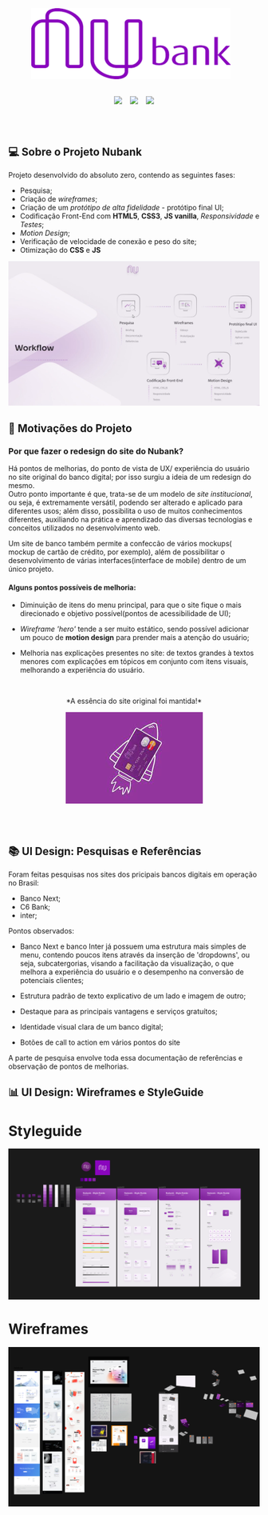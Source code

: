 <div align="center">
<img width="400px" src="https://github.com/Clara-Pacheco/nubank/blob/main/img/readme/nubank-title.png" alt="">&nbsp;&nbsp;&nbsp;
</div>
<br>

<p align="center">
<img src="https://img.shields.io/github/last-commit/Clara-Pacheco/nubank?style=for-the-badge"/>&nbsp;&nbsp;&nbsp;
<img src="https://img.shields.io/github/repo-size/Clara-Pacheco/nubank?style=for-the-badge"/>&nbsp;&nbsp;&nbsp;
<img src="https://img.shields.io/github/languages/count/Clara-Pacheco/nubank?style=for-the-badge"/>
</p>
<br>
<br>

## 💻 Sobre o Projeto Nubank

Projeto desenvolvido do absoluto zero, contendo as seguintes fases:<br>
- Pesquisa;<br>
- Criação de *wireframes*;<br>
- Criação de um *protótipo de alta fidelidade* - protótipo final UI;<br>
- Codificação Front-End com **HTML5**, **CSS3**, **JS vanilla**, *Responsividade* e *Testes*;<br>
- *Motion Design*;<br>
- Verificação de velocidade de conexão e peso do site;<br>
- Otimização do **CSS** e **JS**

![workflow](https://github.com/Clara-Pacheco/nubank/blob/main/img/readme/workflow.png)

## 🎯 Motivações do Projeto

### Por que fazer o redesign do site do Nubank?<br>

Há pontos de melhorias, do ponto de vista de UX/ experiência do usuário no site original do banco digital; por isso surgiu a ideia de um redesign do mesmo.<br>
Outro ponto importante é que, trata-se de um modelo de *site institucional*, ou seja, é extremamente versátil, podendo ser alterado e aplicado para diferentes usos; além disso, possibilita o uso de muitos conhecimentos diferentes, auxiliando na prática e aprendizado das diversas tecnologias e conceitos utilizados no desenvolvimento web.

Um site de banco também permite a confeccão de vários mockups( mockup de cartão de crédito, por exemplo), além de possibilitar o desenvolvimento de várias interfaces(interface de mobile) dentro de um único projeto.

#### Alguns pontos possíveis de melhoria:

- Diminuição de itens do menu principal, para que o site fique o mais direcionado e objetivo possível(pontos de acessibilidade de UI);

- *Wireframe 'hero'* tende a ser muito estático, sendo possível adicionar um pouco de **motion design** para prender mais a atenção do usuário;

- Melhoria nas explicações presentes no site: de textos grandes à textos menores com explicações em tópicos em conjunto com itens visuais, melhorando a experiência do usuário.

<br>

<div align="center">
  <p>*A essência do site original foi mantida!*</p>


![](https://github.com/Clara-Pacheco/nubank/blob/main/img/readme/nubank-rocket.jpeg)

</div>

<br>


<div align="center">
<img width="400px" src="https://github.com/Clara-Pacheco/nubank/blob/main/img/nubank-rocket.jpeg" alt="">&nbsp;&nbsp;&nbsp;
</div>

 ## 📚 UI Design: Pesquisas e Referências

Foram feitas pesquisas nos sites dos pricipais bancos digitais em operação no Brasil:

- Banco Next;
- C6 Bank;
- inter;

Pontos observados:

- Banco Next e banco Inter já possuem uma estrutura mais simples de menu, contendo poucos itens através da inserção de 'dropdowns', ou seja, subcatergorias, visando a facilitação da visualização, o que melhora a experiência do usuário e o desempenho na conversão de potenciais clientes;

- Estrutura padrão de texto explicativo de um lado e imagem de outro;

- Destaque para as principais vantagens e serviços gratuítos;

- Identidade visual clara de um banco digital;

- Botões de call to action em vários pontos do site

A parte de pesquisa envolve toda essa documentação de referências e observação de pontos de melhorias.          

## 📊 UI Design: Wireframes e StyleGuide

# Styleguide

![styleguide image](https://github.com/Clara-Pacheco/nubank/blob/main/img/readme/Styleguide.png)


# Wireframes 

![wireframe image](https://github.com/Clara-Pacheco/nubank/blob/main/img/readme/Wireframes.png)



 
